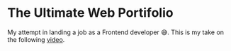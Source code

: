 # The Ultimate Web Portifolio

My attempt in landing a job as a Frontend developer 😅. 
This is my take on the following [video](https://youtu.be/Eb3lOiukwAQ?si=Dj0Vac2AlfuGm0EW).


